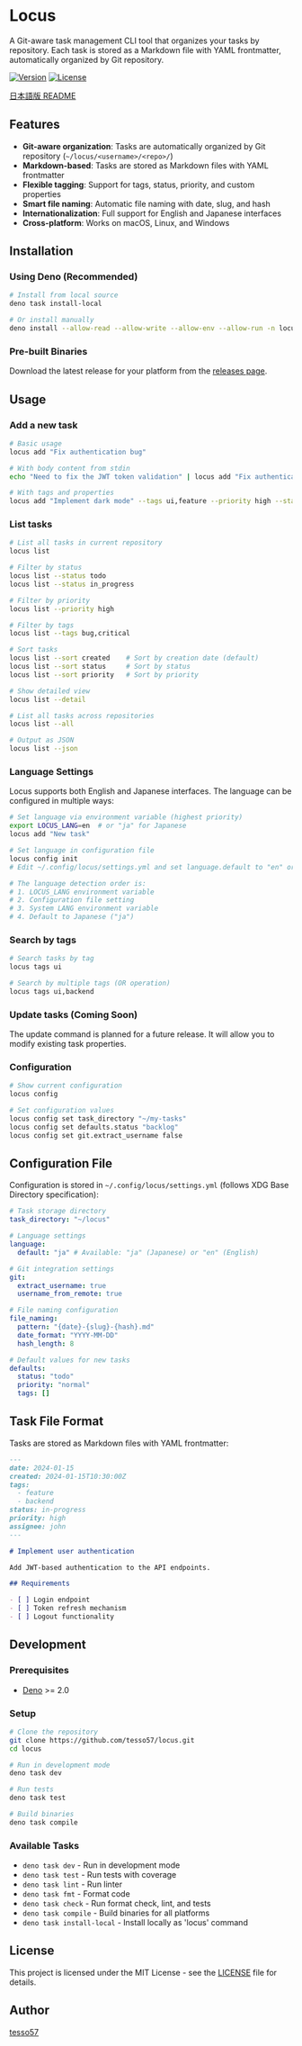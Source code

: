 # Locus

A Git-aware task management CLI tool that organizes your tasks by repository. Each task is stored as a Markdown file with YAML frontmatter, automatically organized by Git repository.

[![Version](https://img.shields.io/badge/version-0.1.0-blue.svg)](https://github.com/tesso57/locus)
[![License](https://img.shields.io/badge/license-MIT-green.svg)](LICENSE)

[日本語版 README](docs/README_ja.md)

## Features

- **Git-aware organization**: Tasks are automatically organized by Git repository (`~/locus/<username>/<repo>/`)
- **Markdown-based**: Tasks are stored as Markdown files with YAML frontmatter
- **Flexible tagging**: Support for tags, status, priority, and custom properties
- **Smart file naming**: Automatic file naming with date, slug, and hash
- **Internationalization**: Full support for English and Japanese interfaces
- **Cross-platform**: Works on macOS, Linux, and Windows

## Installation

### Using Deno (Recommended)

```bash
# Install from local source
deno task install-local

# Or install manually
deno install --allow-read --allow-write --allow-env --allow-run -n locus -f src/cli.ts
```

### Pre-built Binaries

Download the latest release for your platform from the [releases page](https://github.com/tesso57/locus/releases).

## Usage

### Add a new task

```bash
# Basic usage
locus add "Fix authentication bug"

# With body content from stdin
echo "Need to fix the JWT token validation" | locus add "Fix authentication bug" -

# With tags and properties
locus add "Implement dark mode" --tags ui,feature --priority high --status in-progress
```

### List tasks

```bash
# List all tasks in current repository
locus list

# Filter by status
locus list --status todo
locus list --status in_progress

# Filter by priority
locus list --priority high

# Filter by tags
locus list --tags bug,critical

# Sort tasks
locus list --sort created    # Sort by creation date (default)
locus list --sort status     # Sort by status
locus list --sort priority   # Sort by priority

# Show detailed view
locus list --detail

# List all tasks across repositories
locus list --all

# Output as JSON
locus list --json
```

### Language Settings

Locus supports both English and Japanese interfaces. The language can be configured in multiple ways:

```bash
# Set language via environment variable (highest priority)
export LOCUS_LANG=en  # or "ja" for Japanese
locus add "New task"

# Set language in configuration file
locus config init
# Edit ~/.config/locus/settings.yml and set language.default to "en" or "ja"

# The language detection order is:
# 1. LOCUS_LANG environment variable
# 2. Configuration file setting
# 3. System LANG environment variable
# 4. Default to Japanese ("ja")
```

### Search by tags

```bash
# Search tasks by tag
locus tags ui

# Search by multiple tags (OR operation)
locus tags ui,backend
```

### Update tasks (Coming Soon)

The update command is planned for a future release. It will allow you to modify existing task properties.

### Configuration

```bash
# Show current configuration
locus config

# Set configuration values
locus config set task_directory "~/my-tasks"
locus config set defaults.status "backlog"
locus config set git.extract_username false
```

## Configuration File

Configuration is stored in `~/.config/locus/settings.yml` (follows XDG Base Directory specification):

```yaml
# Task storage directory
task_directory: "~/locus"

# Language settings
language:
  default: "ja" # Available: "ja" (Japanese) or "en" (English)

# Git integration settings
git:
  extract_username: true
  username_from_remote: true

# File naming configuration
file_naming:
  pattern: "{date}-{slug}-{hash}.md"
  date_format: "YYYY-MM-DD"
  hash_length: 8

# Default values for new tasks
defaults:
  status: "todo"
  priority: "normal"
  tags: []
```

## Task File Format

Tasks are stored as Markdown files with YAML frontmatter:

```markdown
---
date: 2024-01-15
created: 2024-01-15T10:30:00Z
tags:
  - feature
  - backend
status: in-progress
priority: high
assignee: john
---

# Implement user authentication

Add JWT-based authentication to the API endpoints.

## Requirements

- [ ] Login endpoint
- [ ] Token refresh mechanism
- [ ] Logout functionality
```

## Development

### Prerequisites

- [Deno](https://deno.com/) >= 2.0

### Setup

```bash
# Clone the repository
git clone https://github.com/tesso57/locus.git
cd locus

# Run in development mode
deno task dev

# Run tests
deno task test

# Build binaries
deno task compile
```

### Available Tasks

- `deno task dev` - Run in development mode
- `deno task test` - Run tests with coverage
- `deno task lint` - Run linter
- `deno task fmt` - Format code
- `deno task check` - Run format check, lint, and tests
- `deno task compile` - Build binaries for all platforms
- `deno task install-local` - Install locally as 'locus' command

## License

This project is licensed under the MIT License - see the [LICENSE](LICENSE) file for details.

## Author

[tesso57](https://github.com/tesso57)

